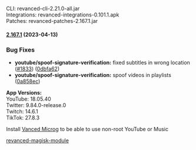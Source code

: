 CLI: revanced-cli-2.21.0-all.jar  
Integrations: revanced-integrations-0.101.1.apk  
Patches: revanced-patches-2.167.1.jar  

#### [2.167.1](https://github.com/revanced/revanced-patches/compare/v2.167.0...v2.167.1) (2023-04-13)
### Bug Fixes
* **youtube/spoof-signature-verification:** fixed subtitles in wrong location ([#1833](https://github.com/revanced/revanced-patches/issues/1833)) ([0dbfa62](https://github.com/revanced/revanced-patches/commit/0dbfa6247e6e7ff51e8fee86fd798f693ab05bcf))
* **youtube/spoof-signature-verification:** spoof videos in playlists ([0a858ec](https://github.com/revanced/revanced-patches/commit/0a858ecef3f152dfd97e7f2d27501201968de4e4))

  
**App Versions:**  
YouTube: 18.05.40  
Twitter: 9.84.0-release.0  
Twitch: 14.6.1  
TikTok: 27.8.3  

Install [Vanced Microg](https://github.com/TeamVanced/VancedMicroG/releases) to be able to use non-root YouTube or Music  

[revanced-magisk-module](https://github.com/j-hc/revanced-magisk-module)  
